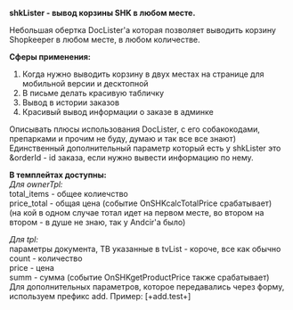 **shkLister - вывод корзины SHK в любом месте.**

Небольшая обертка DocLister'a которая позволяет выводить корзину Shopkeeper в любом месте, в любом количестве.  
  
**Сферы применения:**
1. Когда нужно выводить корзину в двух местах на странице для мобильной версии и десктопной  
2. В письме делать красивую табличку  
3. Вывод в истории заказов  
4. Красивый вывод информации о заказе в админке  
  
Описывать плюсы использования DocLister, с его собакокодами, препарками и прочим не буду, думаю и так все все знают)  
Единственный дополнительный параметр который есть у shkLister это &orderId - id заказа, если нужно вывести информацию по нему.  

**В темплейтах доступны:**  
*Для ownerTpl:*  
total_items - общее колиечство  
price_total - общая цена (событие OnSHKcalcTotalPrice срабатывает)  
(на кой в одном случае тотал идет на первом месте, во втором на втором - в душе не знаю, так у Andcir'a было)  
  
*Для tpl:*  
параметры документа, ТВ указанные в tvList - короче, все как обычно  
count - количество  
price - цена  
summ - сумма (событие OnSHKgetProductPrice также срабатывает)  
Для дополнительных параметров, которое передавались через форму, используем префикс add. Пример: [+add.test+]  
